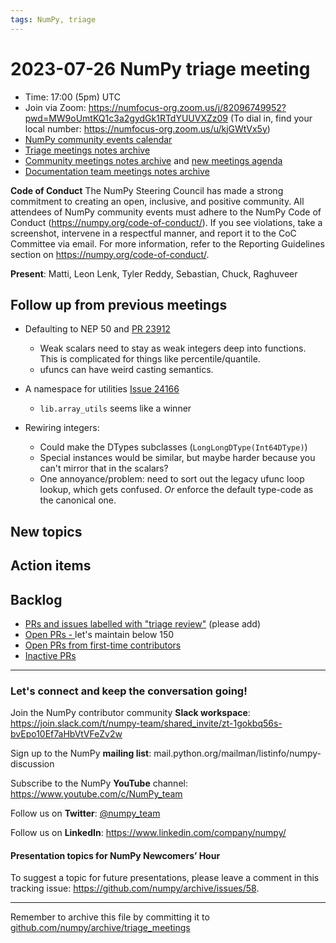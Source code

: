 ```yaml
---
tags: NumPy, triage
---
```


# 2023-07-26 NumPy triage meeting


- Time: 17:00 (5pm) UTC
- Join via Zoom: https://numfocus-org.zoom.us/j/82096749952?pwd=MW9oUmtKQ1c3a2gydGk1RTdYUUVXZz09 (To dial in, find your local number: https://numfocus-org.zoom.us/u/kjGWtVx5y)
- [NumPy community events calendar](https://scientific-python.org/calendars)
- [Triage meetings notes archive](https://github.com/numpy/archive/tree/master/triage_meetings)
- [Community meetings notes archive](https://github.com/numpy/archive/tree/main/community_meetings) and [new meetings agenda](https://hackmd.io/76o-IxCjQX2mOXO_wwkcpg)
- [Documentation team meetings notes archive](https://github.com/numpy/archive/tree/main/docs_team_meetings)


**Code of Conduct**
The NumPy Steering Council has made a strong commitment to creating an open, inclusive, and positive community. 
All attendees of NumPy community events must adhere to the NumPy Code of Conduct (https://numpy.org/code-of-conduct/). 
If you see violations, take a screenshot, intervene in a respectful manner, and report it to the CoC Committee via email. For more information, refer to the Reporting Guidelines section on https://numpy.org/code-of-conduct/.

**Present**: Matti, Leon Lenk, Tyler Reddy, Sebastian, Chuck, Raghuveer



## Follow up from previous meetings


- Defaulting to NEP 50 and [PR 23912](https://github.com/numpy/numpy/pull/23912)
  - Weak scalars need to stay as weak integers deep into functions. This is complicated for things like percentile/quantile.
  - ufuncs can have weird casting semantics.

- A namespace for utilities [Issue 24166](https://github.com/numpy/numpy/issues/24166)
  - `lib.array_utils` seems like a winner

- Rewiring integers:
  - Could make the DTypes subclasses (`LongLongDType(Int64DType)`)
  - Special instances would be similar, but maybe harder because you can't mirror that in the scalars?
  - One annoyance/problem: need to sort out the legacy ufunc loop lookup, which gets confused.  _Or_ enforce the default type-code as the canonical one.


## New topics





## Action items



## Backlog

* [PRs and issues labelled with "triage review"](https://github.com/numpy/numpy/labels/triage%20review) (please add)
* [Open PRs - ](https://github.com/numpy/numpy/pulls) let's maintain below 150
* [Open PRs from first-time contributors](https://github.com/orgs/numpy/projects/5) 
* [Inactive PRs](https://github.com/orgs/numpy/projects/6)

---

### Let's connect and keep the conversation going!
Join the NumPy contributor community **Slack workspace**: https://join.slack.com/t/numpy-team/shared_invite/zt-1gokbq56s-bvEpo10Ef7aHbVtVFeZv2w

Sign up to the NumPy **mailing list**: mail.python.org/mailman/listinfo/numpy-discussion

Subscribe to the NumPy **YouTube** channel: https://www.youtube.com/c/NumPy_team


Follow us on **Twitter**: [@numpy_team](https://twitter.com/numpy_team)

Follow us on **LinkedIn**: https://www.linkedin.com/company/numpy/

#### Presentation topics for NumPy Newcomers’ Hour 
To suggest a topic for future presentations, please leave a comment in this tracking issue: https://github.com/numpy/archive/issues/58.

---

Remember to archive this file by committing it to [github.com/numpy/archive/triage_meetings](https://github.com/numpy/archive/tree/main/triage_meetings)